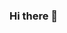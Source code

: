### Hi there 👋

<!--
**BatMarto/BatMarto** is a ✨ _special_ ✨ repository because its `README.md` (this file) appears on your GitHub profile.

